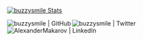 [![buzzysmile Stats](https://github-readme-stats.vercel.app/api?username=buzzysmile&count_private=true&theme=tokyonight&show_icons=true&include_all_commits=true)](https://github.com/buzzysmile)

<!--
**buzzySmile/buzzysmile** is a ✨ _special_ ✨ repository because its `README.md` (this file) appears on your GitHub profile.

Here are some ideas to get you started:

- 🔭 I’m currently working on ...
- 🌱 I’m currently learning ...
- 👯 I’m looking to collaborate on ...
- 🤔 I’m looking for help with ...
- 💬 Ask me about ...
- 📫 How to reach me: ...
- 😄 Pronouns: ...
- ⚡ Fun fact: ...
-->

[<img align="left" alt="buzzysmile | GitHub" src="https://img.shields.io/github/followers/buzzysmile.svg?label=GitHub&style=social" />](https://github.com/buzzysmile/)
[<img align="left" alt="buzzysmile | Twitter" src="https://img.shields.io/twitter/follow/buzzysmile?label=Twitter&style=social" />](https://twitter.com/buzzysmile/)
[<img align="left" alt="AlexanderMakarov | LinkedIn" src="https://img.shields.io/badge/LinkedIn--_.svg?style=social&logo=linkedin" />](https://www.linkedin.com/in/alexvmakarov/)
